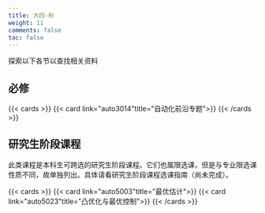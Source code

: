 ```yaml
---
title: 大四·秋
weight: 11
comments: false
toc: false
---
```

探索以下各节以查找相关资料
## 必修
<!--more-->
{{< cards >}}
{{< card link="auto3014"title="自动化前沿专题">}}
{{< /cards >}}


## 研究生阶段课程
此类课程是本科生可跨选的研究生阶段课程。它们也属限选课，但是与专业限选课性质不同，故单独列出。具体请看研究生阶段课程选课指南（尚未完成）。
<!--more-->
{{< cards >}}
{{< card link="auto5003"title="最优估计">}}
{{< card link="auto5023"title="凸优化与最优控制">}}
{{< /cards >}}

